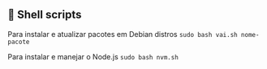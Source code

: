 ## 🐧 Shell scripts

Para instalar e atualizar pacotes em Debian distros
`sudo bash vai.sh nome-pacote`

Para instalar e manejar o Node.js
`sudo bash nvm.sh`
